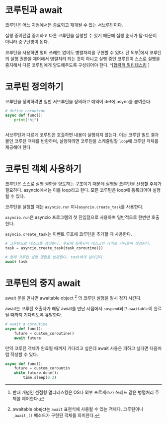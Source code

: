 # 코루틴과 await

코루틴은 어느 지점에서든 종료되고 재개될 수 있는 서브루틴이다.

실행 중이던걸 중지하고 다른 코루틴을 실행할 수 있기 때문에 실행 순서가 탑-다운이 아니라 중구난방이 된다.

코루틴을 사용하면 멀티 쓰레드 없이도 병렬처리를 구현할 수 있다. 단 외부[^1]에서 코루틴의 실행 권한을 제어해서 병렬처리 되는 것이 아니고 실행 중인 코루틴이 스스로 실행을 중지해서 다른 코루틴에게 양도해주도록 구성되어야 한다. ^[[협력적 멀티테스킹](https://en.wikipedia.org/wiki/Cooperative_multitasking) ]

[^1]: 반대 개념인 선점형 멀티테스킹은  OS나 외부 프로세스가 쓰레드 같은 병렬처리 주체를 제어한다.

# 코루틴 정의하기

코루틴을 정의하려면 일반 서브루틴을 정의하고 예약어 def에 async를 붙여준다.
```python
# define coroutine
async def func():
	print("hi")
	
```

서브루틴과 다르게 코루틴은 호출하면 내용이 실행되지 않는다.
이는 코루틴 빌드 결과물인 코루틴 객체를 반환하며, 실행하려면 코루틴을 스케쥴링할 `loop`에 코루틴 객체를 제공해야 한다.

# 코루틴 객체 사용하기

코루틴은 스스로 실행 권한을 양도하는 구조이기 때문에 실행될 코루틴을 선정할 주체가 필요하다. asyncio에서는 이를 loop라고 한다. 모든 코루틴은 loop에 등록되어야 실행될 수 있다.


코루틴을 실행할 때는 `asyncio.run` 이나`asyncio.create_task`를 사용한다.

`asyncio.run`은 asyncio 프로그램의 첫 진입점으로 사용하며 일반적으로 한번만 호출한다.

`asyncio.create_task`는 이벤트 루프에 코루틴을 추가할 때 사용한다.

```python
# 코루틴으로 테스크를 생성한다. 루프에 등록되어 테스크의 라이프 사이클이 생성된다.
task = asyncio.create_task(task_coroutine())

# 현재 코루틴 실행 권한을 반환한다. task에게 넘어간다.
await task
```





# 코루틴의 중지 await

await 문을 만나면 awaitable object [^awaitable] 의 코루틴 실행을 일시 정지 시킨다.

[^awaitable]: awaitable obejct는 `await` 표현식에 사용될 수 있는 객체다. 코루틴이나 `_await_()` 메소드가 구현된 객체를 의미한다.

await는 코루틴 호출자가 해당 awiat를 만난 시점에서 `suspend`되고 `awaitable`이 완료될 때까지 기다리도록 유발한다.

```python
# await a coroutine
async def func():
	future = custom_coroutine()
	await future
```

만약 코루틴 객체가 완료될 때까지 기다리고 싶은데 await 사용은 피하고 싶다면 다음처럼 작성할 수 있다.

```python
async def func():
	future = custom_corountin
	while future.done():
		time.sleep(0.3)
```
